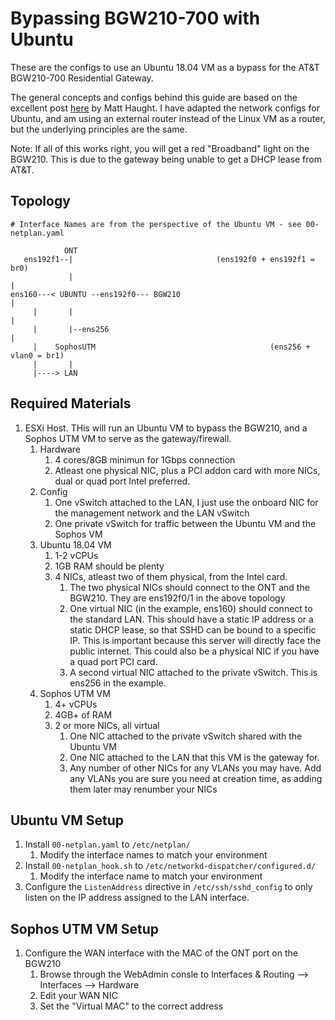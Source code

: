 # Bypassing BGW210-700 with Ubuntu

These are the configs to use an Ubuntu 18.04 VM as a bypass for the AT&T BGW210-700 Residential Gateway.

The general concepts and configs behind this guide are based on the excellent post [here](https://www.haught.org/2018/04/13/att-router-bypass/) by Matt Haught. I have adapted the network configs for Ubuntu, and am using an external router instead of the Linux VM as a router, but the underlying principles are the same.

Note: If all of this works right, you will get a red "Broadband" light on the BGW210. This is due to the gateway being unable to get a DHCP lease from AT&T.

## Topology

```
# Interface Names are from the perspective of the Ubuntu VM - see 00-netplan.yaml

            ONT 
   ens192f1--|                                (ens192f0 + ens192f1 = br0)
             |                                                        |
ens160---< UBUNTU --ens192f0--- BGW210                                |
     |       |                                                        |
     |       |--ens256                                                |
     |    SophosUTM                                       (ens256 + vlan0 = br1)
     |       | 
     |----> LAN
```

## Required Materials

1. ESXi Host. THis will run an Ubuntu VM to bypass the BGW210, and a Sophos UTM VM to serve as the gateway/firewall.
    1. Hardware
        1. 4 cores/8GB minimun for 1Gbps connection
        1. Atleast one physical NIC, plus a PCI addon card with more NICs, dual or quad port Intel preferred.
    1. Config
        1. One vSwitch attached to the LAN, I just use the onboard NIC for the management network and the LAN vSwitch
        1. One private vSwitch for traffic between the Ubuntu VM and the Sophos VM
    1. Ubuntu 18.04 VM
        1. 1-2 vCPUs
        1. 1GB RAM should be plenty
        1. 4 NICs, atleast two of them physical, from the Intel card.
            1. The two physical NICs should connect to the ONT and the BGW210. They are ens192f0/1 in the above topology
            1. One virtual NIC (in the example, ens160) should connect to the standard LAN. This should have a static IP address or a static DHCP lease, so that SSHD can be bound to a specific IP. This is important because this server will directly face the public internet. This could also be a physical NIC if you have a quad port PCI card.
            1. A second virtual NIC attached to the private vSwitch. This is ens256 in the example.
    1. Sophos UTM VM
        1. 4+ vCPUs
        1. 4GB+ of RAM
        1. 2 or more NICs, all virtual
            1. One NIC attached to the private vSwitch shared with the Ubuntu VM
            1. One NIC attached to the LAN that this VM is the gateway for.
            1. Any number of other NICs for any VLANs you may have. Add any VLANs you are sure you need at creation time, as adding them later may renumber your NICs

## Ubuntu VM Setup

1. Install `00-netplan.yaml` to `/etc/netplan/`
    1. Modify the interface names to match your environment
1. Install `00-netplan_hook.sh` to `/etc/networkd-dispatcher/configured.d/`
    1. Modify the interface name to match your environment
1. Configure the `ListenAddress` directive in `/etc/ssh/sshd_config` to only listen on the IP address assigned to the LAN interface.

## Sophos UTM VM Setup

1. Configure the WAN interface with the MAC of the ONT port on the BGW210
    1. Browse through the WebAdmin consle to Interfaces & Routing --> Interfaces --> Hardware
    1. Edit your WAN NIC
    1. Set the "Virtual MAC" to the correct address